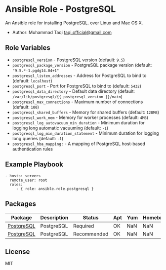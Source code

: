 # Ansible Role - PostgreSQL

 An Ansible role for installing PostgreSQL. over Linux and Mac OS X.

* Author: Muhammad Taqi <taqi.official@gmail.com>

## Role Variables

- `postgresql_version` - PostgreSQL version (default: `9.5`)
- `postgresql_package_version` - PostgreSQL package version (default: `"9.5.*-1.pgdg14.04+1"`
- `postgresql_listen_addresses` - Address for PostgreSQL to bind to (default: `localhost`)
- `postgresql_port` - Port for PostgreSQL to bind to (default: `5432`)
- `postgresql_data_directory` - Default data directory (default: `/var/lib/postgresql/{{ postgresql_version }}/main`)
- `postgresql_max_connections` - Maximum number of connections (default: `100`)
- `postgresql_shared_buffers` - Memory for shared buffers (default: `128MB`)
- `postgresql_work_mem` - Memory for worker processes (default: `4MB`)
- `postgresql_log_autovacuum_min_duration` - Minimum duration for logging long automatic vacuuming (default: `-1`)
- `postgresql_log_min_duration_statement` - Minimum duration for logging long queries (default: `-1`)
- `postgresql_hba_mapping:` - A mapping of PostgreSQL host-based authentication rules

## Example Playbook

    - hosts: servers
      remote_user: root
      roles:
         - { role: ansible.role.postgresql }
         
## Packages

| Package | Description | Status | Apt | Yum | Homebrew |
| ------- | ----------- | ------ | --- | --- | -------- |
| [PostgreSQL]() | PostgreSQL | Required | OK | NaN | NaN |
| [PostgreSQL]() | PostgreSQL | Recommended | OK | NaN | NaN |


License
-------
MIT
